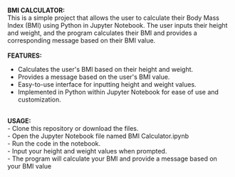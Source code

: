 <b>BMI CALCULATOR:</b>
<br>
This is a simple project that allows the user to calculate their Body Mass Index (BMI) using Python in Jupyter Notebook. The user inputs their height and weight, and the program calculates their BMI and provides a corresponding message based on their BMI value.
<br>
<br>
<b>FEATURES:</b> <br>
- Calculates the user's BMI based on their height and weight. <br>
- Provides a message based on the user's BMI value. <br>
- Easy-to-use interface for inputting height and weight values.<br>
- Implemented in Python within Jupyter Notebook for ease of use and customization.<br>
<br>
<b>USAGE:</b> <br>
- Clone this repository or download the files. <br>
- Open the Jupyter Notebook file named BMI Calculator.ipynb <br>
- Run the code in the notebook. <br>
- Input your height and weight values when prompted.<br>
- The program will calculate your BMI and provide a message based on your BMI value
